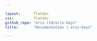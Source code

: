 ```yaml
---

layout:      flatdoc
css:         flatdoc
github_repo: "eris-ltd/eris-keys"
title:       "Documentation | eris:keys"

---
```

